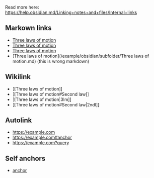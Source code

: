 Read more here: https://help.obsidian.md/Linking+notes+and+files/Internal+links

## Markown links

- [Three laws of motion](subfolder/Three%20laws%20of%20motion.md)
- [Three laws of motion](<subfolder/Three laws of motion.md>)
- [Three laws of motion](/example/obsidian/subfolder/Three%20laws%20of%20motion.md)
- [Three laws of motion](/example/obsidian/subfolder/Three laws of motion.md) (this is wrong markdown)

## Wikilink

- [[Three laws of motion]]
- [[Three laws of motion#Second law]]
- [[Three laws of motion|3lm]]
- [[Three laws of motion#Second law|2ndl]]

## Autolink

- https://example.com
- https://example.com#anchor
- https://example.com?query

## Self anchors

- [anchor](#self-anchors)
